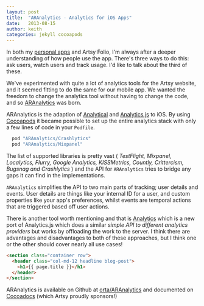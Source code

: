 ```yaml
---
layout: post
title:  "ARAnalytics - Analytics for iOS Apps"
date:   2013-08-15
author: keith
categories: jekyll cocoapods
---
```


In both my [personal apps](http://orta.github.com) and Artsy Folio, I'm always after a deeper understanding of how people use the app. There's three ways to do this: ask users, watch users and track usage. I'd like to talk about the third of these.

We've experimented with quite a lot of analytics tools for the Artsy website, and it seemed fitting to do the same for our mobile app. We wanted the freedom to change the analytics tool without having to change the code, and so [ARAnalytics](http://github.com/orta/ARAnalytics) was born.

<!-- more -->

ARAnalytics is the adaption of [Analytical](https://github.com/jkrall/analytical) and  [Analytics.js](http://segmentio.github.com/analytics.js/) to iOS. By using [Cocoapods](http://cocoapods.org) it became possible to set up the entire analytics stack with only a few lines of code in your `Podfile`.

``` ruby
  pod "ARAnalytics/Crashlytics"
  pod "ARAnalytics/Mixpanel"
```

The list of supported libraries is pretty vast ( _TestFlight, Mixpanel, Localytics, Flurry, Google Analytics, KISSMetrics, Countly, Crittercism, Bugsnag and Crashlytics_ ) and the API for `ARAnalytics` tries to bridge any gaps it can find in the implementations.

`ARAnalytics` simplifies the API to two main parts of tracking; user details and events. User details are things like your internal ID for a user, and custom properties like your app's preferences, whilst events are temporal actions that are triggered based off user actions. 
 
There is another tool worth mentioning and that is [Analytics](http://cocoadocs.org/dosets/Analytics/0.0.5/) which is a new port of Analytics.js which does a similar _simple API to different analytics providers_ but works by offloading the work to the server. I think there are advantages and disadvantages to both of these approaches, but I think one or the other should cover nearly all use cases!

``` html
<section class="container row">
  <header class="col-md-12 headline blog-post">
    <h1>{{ page.title }}</h1>
  </header>
</section>
```

ARAnalytics is available on Github at [orta/ARAnalytics](http://github.com/orta/ARAnalytics) and documented on [Cocoadocs](http://cocoadocs.org/docsets/ARAnalytics/1.2/) (which Artsy proudly sponsors!)
